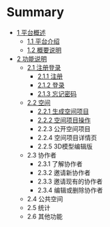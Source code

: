# Summary

* [1  平台概述](README.md)
  * [1.1  平台介绍](11-ping-tai-jie-shao.md)
  * [1.2  概要说明](12-gai-yao-shuo-ming.md)
* [2  功能说明](chapter1.md)
  * [2.1  注册登录](chapter1/21-zhu-ce-deng-lu.md)
    * [2.1.1  注册](chapter1/21-zhu-ce-deng-lu/211-zhu-ce.md)
    * [2.1.2  登录](chapter1/21-zhu-ce-deng-lu/212-deng-lu.md)
    * [2.1.3  忘记密码](chapter1/21-zhu-ce-deng-lu/213-wang-ji-mi-ma.md)
  * [2.2  空间](chapter1/22-kong-jian.md)
    * [2.2.1  生成空间项目](chapter1/22-kong-jian/221-sheng-cheng-kong-jian-xiang-mu.md)
    * [2.2.2  空间项目操作](chapter1/22-kong-jian/222-kong-jian-xiang-mu-cao-zuo.md)
    * 2.2.3  公开空间项目
    * 2.2.4  空间项目详情页
    * 2.2.5  3D模型编辑版
  * 2.3  协作者
    * 2.3.1  了解协作者
    * 2.3.2  邀请新协作者
    * 2.3.3  邀请现有的协作者
    * 2.3.4  编辑或删除协作者
  * 2.4  公共空间
  * 2.5  统计
  * 2.6  其他功能

